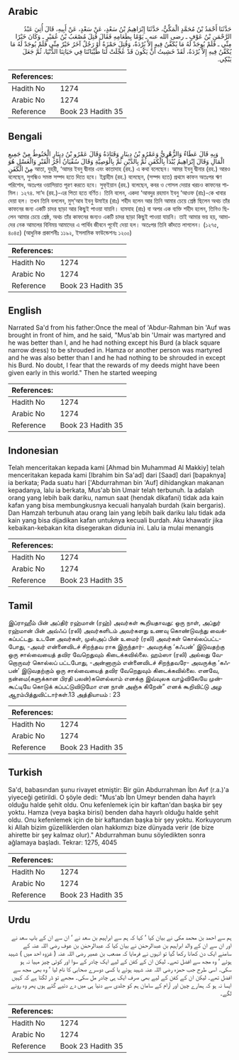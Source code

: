 ## Arabic


<div dir="rtl" lang="ar" style={{fontSize:'larger',backgroundColor:'#f8f9fa',padding:20}}>
حَدَّثَنَا أَحْمَدُ بْنُ مُحَمَّدٍ الْمَكِّيُّ، حَدَّثَنَا إِبْرَاهِيمُ بْنُ سَعْدٍ، عَنْ سَعْدٍ، عَنْ أَبِيهِ، قَالَ أُتِيَ عَبْدُ الرَّحْمَنِ بْنُ عَوْفٍ ـ رضى الله عنه ـ يَوْمًا بِطَعَامِهِ فَقَالَ قُتِلَ مُصْعَبُ بْنُ عُمَيْرٍ ـ وَكَانَ خَيْرًا مِنِّي ـ فَلَمْ يُوجَدْ لَهُ مَا يُكَفَّنُ فِيهِ إِلاَّ بُرْدَةٌ، وَقُتِلَ حَمْزَةُ أَوْ رَجُلٌ آخَرُ خَيْرٌ مِنِّي فَلَمْ يُوجَدْ لَهُ مَا يُكَفَّنُ فِيهِ إِلاَّ بُرْدَةٌ، لَقَدْ خَشِيتُ أَنْ يَكُونَ قَدْ عُجِّلَتْ لَنَا طَيِّبَاتُنَا فِي حَيَاتِنَا الدُّنْيَا، ثُمَّ جَعَلَ يَبْكِي‏.‏
</div>
<div style={{backgroundColor:'#f8f9fa',padding:20, marginBottom: 10}}><table> <thead> <tr> <th>References:</th> <th></th> </tr> </thead> <tbody><tr><td>Hadith No</td><td>1274</td></tr><tr><td>Arabic No</td><td>1274</td></tr><tr><td>Reference</td><td>Book 23 Hadith 35</td></tr></tbody></table></div>

## Bengali


<div dir="ltr" lang="bn" style={{fontSize:'larger',backgroundColor:'#f8f9fa',padding:20}}>
وَبِهِ قَالَ عَطَاءٌ وَالزُّهْرِيُّ وَعَمْرُو بْنُ دِينَارٍ وَقَتَادَةُ وَقَالَ عَمْرُو بْنُ دِينَارٍ الْحَنُوطُ مِنْ جَمِيعِ الْمَالِ وَقَالَ إِبْرَاهِيمُ يُبْدَأُ بِالْكَفَنِ ثُمَّ بِالدَّيْنِ ثُمَّ بِالْوَصِيَّةِ وَقَالَ سُفْيَانُ أَجْرُ الْقَبْرِ وَالْغَسْلِ هُوَ مِنْ الْكَفَنِ আতা, যুহরী, ‘আমর ইবনু দ্বীনার এবং কাতাদাহ (রহ.) এ কথা বলেছেন। আমর ইবনু দ্বীনার (রহ.) আরও বলেছেন, সুগন্ধিও সমস্ত সম্পদ হতে দিতে হবে। ইব্রাহীম (রহ.) বলেছেন, (সম্পদ হতে) প্রথমে কাফন অতঃপর ঋণ পরিশোধ, অতঃপর ওয়াসিয়াত পূরণ করতে হবে। সুফ্ইয়ান (রহ.) বলেছেন, কবর ও গোসল দেয়ার খরচও কাফনের শামিল। ১২৭৪. সা‘দ (রহ.)-এর পিতা হতে বর্ণিত। তিনি বলেন, একদা ‘আবদুর রহমান ইবনু ‘আওফ (রাঃ)-কে খাবার দেয়া হল। তখন তিনি বললেন, মুস্‘আব ইবনু উমাইর (রাঃ) শহীদ হলেন আর তিনি আমার চেয়ে শ্রেষ্ঠ ছিলেন অথচ তাঁর কাফনের জন্য একটি চাদর ছাড়া আর কিছুই পাওয়া যায়নি। হামযাহ (রাঃ) বা অপর এক ব্যক্তি শহীদ হলেন, তিনিও ছিলেন আমার চেয়ে শ্রেষ্ঠ, অথচ তাঁর কাফনের জন্যও একটি চাদর ছাড়া কিছুই পাওয়া যায়নি। তাই আমার ভয় হয়, আমাদের নেক আমলের বিনিময় আমাদের এ পার্থিব জীবনে পূর্বেই দেয়া হল। অতঃপর তিনি কাঁদতে লাগলেন। (১২৭৫, ৪০৪৫) (আধুনিক প্রকাশনীঃ ১১৯২, ইসলামিক ফাউন্ডেশনঃ ১২০০)
</div>
<div style={{backgroundColor:'#f8f9fa',padding:20, marginBottom: 10}}><table> <thead> <tr> <th>References:</th> <th></th> </tr> </thead> <tbody><tr><td>Hadith No</td><td>1274</td></tr><tr><td>Arabic No</td><td>1274</td></tr><tr><td>Reference</td><td>Book 23 Hadith 35</td></tr></tbody></table></div>

## English


<div dir="ltr" lang="en" style={{fontSize:'larger',backgroundColor:'#f8f9fa',padding:20}}>
Narrated Sa'd from his father:Once the meal of 'Abdur-Rahman bin 'Auf was brought in front of him, and he said, "Mus'ab bin 'Umair was martyred and he was better than I, and he had nothing except his Burd (a black square narrow dress) to be shrouded in. Hamza or another person was martyred and he was also better than I and he had nothing to be shrouded in except his Burd. No doubt, I fear that the rewards of my deeds might have been given early in this world." Then he started weeping
</div>
<div style={{backgroundColor:'#f8f9fa',padding:20, marginBottom: 10}}><table> <thead> <tr> <th>References:</th> <th></th> </tr> </thead> <tbody><tr><td>Hadith No</td><td>1274</td></tr><tr><td>Arabic No</td><td>1274</td></tr><tr><td>Reference</td><td>Book 23 Hadith 35</td></tr></tbody></table></div>

## Indonesian


<div dir="ltr" lang="id" style={{fontSize:'larger',backgroundColor:'#f8f9fa',padding:20}}>
Telah menceritakan kepada kami [Ahmad bin Muhammad Al Makkiy] telah menceritakan kepada kami [Ibrahim bin Sa'ad] dari [Saad] dari [bapaknya] ia berkata; Pada suatu hari ['Abdurrahman bin 'Auf] dihidangkan makanan kepadanya, lalu ia berkata, Mus'ab bin Umair telah terbunuh. Ia adalah orang yang lebih baik dariku, namun saat (hendak dikafani) tidak ada kain kafan yang bisa membungkusnya kecuali hanyalah burdah (kain bergaris). Dan Hamzah terbunuh atau orang lain yang lebih baik dariku lalu tidak ada kain yang bisa dijadikan kafan untuknya kecuali burdah. Aku khawatir jika kebaikan-kebakan kita disegerakan didunia ini. Lalu ia mulai menangis
</div>
<div style={{backgroundColor:'#f8f9fa',padding:20, marginBottom: 10}}><table> <thead> <tr> <th>References:</th> <th></th> </tr> </thead> <tbody><tr><td>Hadith No</td><td>1274</td></tr><tr><td>Arabic No</td><td>1274</td></tr><tr><td>Reference</td><td>Book 23 Hadith 35</td></tr></tbody></table></div>

## Tamil


<div dir="ltr" lang="ta" style={{fontSize:'larger',backgroundColor:'#f8f9fa',padding:20}}>
இப்ராஹீம் பின் அப்திர் ரஹ்மான் (ரஹ்) அவர்கள் கூறியதாவது: ஒரு நாள், அப்துர் ரஹ்மான் பின் அவ்ஃப் (ரலி) அவர்களிடம் அவர்களது உணவு கொண்டுவந்து வைக்கப்பட்டது. உடனே அவர்கள், முஸ்அப் பின் உமைர் (ரலி) அவர்கள் கொல்லப்பட்டபோது, -அவர் என்னைவிடச் சிறந்தவ ராக இருந்தார்- அவருக்கு ‘கஃபன்’ இடுவதற்கு ஒரு சால்வையைத் தவிர வேறெதுவும் கிடைக்கவில்லை. ஹம்ஸா (ரலி) அல்லது வேறொருவர் கொல்லப் பட்டபோது, -அன்னாரும் என்னைவிடச் சிறந்தவரே- அவருக்கு ‘கஃபன்’ இடுவதற்கும் ஒரு சால்வையைத் தவிர வேறெதுவும் கிடைக்கவில்லை. எனவே, நன்மை(களுக்கான பிரதி பலன்)களெல்லாம் எனக்கு இவ்வுலக வாழ்விலேயே முன்கூட்டியே கொடுக் கப்பட்டுவிடுமோ என நான் அஞ்சு கிறேன்” எனக் கூறிவிட்டு அழ ஆரம்பித்துவிட்டார்கள்.13 அத்தியாயம் : 23
</div>
<div style={{backgroundColor:'#f8f9fa',padding:20, marginBottom: 10}}><table> <thead> <tr> <th>References:</th> <th></th> </tr> </thead> <tbody><tr><td>Hadith No</td><td>1274</td></tr><tr><td>Arabic No</td><td>1274</td></tr><tr><td>Reference</td><td>Book 23 Hadith 35</td></tr></tbody></table></div>

## Turkish


<div dir="ltr" lang="tr" style={{fontSize:'larger',backgroundColor:'#f8f9fa',padding:20}}>
Sa'd, babasından şunu rivayet etmiştir: Bir gün Abdurrahman İbn Avf (r.a.)'a yiyeceği getirildi. O şöyle dedi: "Mus'ab İbn Umeyr benden daha hayırlı olduğu halde şehit oldu. Onu kefenlemek için bir kaftan'dan başka bir şey yoktu. Hamza (veya başka birisi) benden daha hayırlı olduğu halde şehit oldu. Onu kefenlemek için de bir kaftandan başka bir şey yoktu. Korkuyorum ki Allah bizim güzelliklerden olan hakkımızı bize dünyada verir (de bize ahirette bir şey kalmaz olur)." Abdurrahman bunu söyledikten sonra ağlamaya başladı. Tekrar: 1275, 4045
</div>
<div style={{backgroundColor:'#f8f9fa',padding:20, marginBottom: 10}}><table> <thead> <tr> <th>References:</th> <th></th> </tr> </thead> <tbody><tr><td>Hadith No</td><td>1274</td></tr><tr><td>Arabic No</td><td>1274</td></tr><tr><td>Reference</td><td>Book 23 Hadith 35</td></tr></tbody></table></div>

## Urdu


<div dir="rtl" lang="ur" style={{fontSize:'larger',backgroundColor:'#f8f9fa',padding:20}}>
ہم سے احمد بن محمد مکی نے بیان کیا ‘ کہا کہ ہم سے ابراہیم بن سعد نے ‘ ان سے ان کے باپ سعد نے اور ان سے ان کے والد ابراہیم بن عبدالرحمٰن نے بیان کیا کہ عبدالرحمٰن بن عوف رضی اللہ عنہ کے سامنے ایک دن کھانا رکھا گیا تو انہوں نے فرمایا کہ مصعب بن عمیر رضی اللہ عنہ ( غزوہ احد میں ) شہید ہوئے ‘ وہ مجھ سے افضل تھے۔ لیکن ان کے کفن کے لیے ایک چادر کے سوا اور کوئی چیز مہیا نہ ہو سکی۔ اسی طرح جب حمزہ رضی اللہ عنہ شہید ہوئے یا کسی دوسرے صحابی کا نام لیا ‘ وہ بھی مجھ سے افضل تھے۔ لیکن ان کے کفن کے لیے بھی صرف ایک ہی چادر مل سکی۔ مجھے تو ڈر لگتا ہے کہ کہیں ایسا نہ ہو کہ ہمارے چین اور آرام کے سامان ہم کو جلدی سے دنیا ہی میں دے دئیے گئے ہوں پھر وہ رونے لگے۔
</div>
<div style={{backgroundColor:'#f8f9fa',padding:20, marginBottom: 10}}><table> <thead> <tr> <th>References:</th> <th></th> </tr> </thead> <tbody><tr><td>Hadith No</td><td>1274</td></tr><tr><td>Arabic No</td><td>1274</td></tr><tr><td>Reference</td><td>Book 23 Hadith 35</td></tr></tbody></table></div>